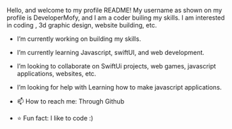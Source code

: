 Hello, and welcome to my profile README! 
My username as shown on my profile is DeveloperMofy, and I am a coder builing my skills. I am interested in coding , 3d graphic design, website building, etc. 

-  I’m currently working on building my skills. 
-  I’m currently learning Javascript, swiftUI, and web development. 
-  I’m looking to collaborate on SwiftUi projects, web games, javascript applications, websites, etc. 
-  I’m looking for help with Learning how to make javascript applications. 

- 📫 How to reach me: Through Github 
- ⭐ Fun fact: I like to code :)

